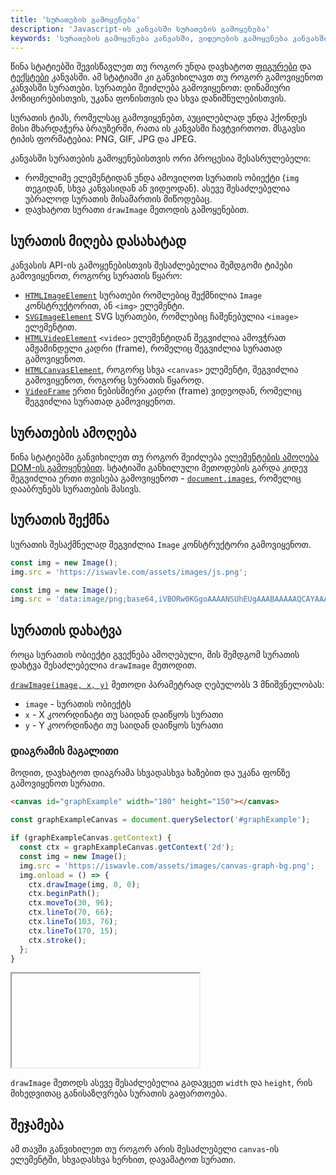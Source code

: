 ```yaml
---
title: 'სურათების გამოყენება'
description: 'Javascript-ის კანვასში სურათების გამოყენება'
keywords: 'სურათების გამოყენება კანვასში, ვიდეოების გამოყენება კანვასში, გიფის გამოყენება კანვასში, using images in canvas, using gifs in canvas, using videos in canvas'
---
```


წინა სტატიებში შევისწავლეთ თუ როგორ უნდა დავხატოთ [ფიგურები](./doc/guides/javascript/canvas/drawing-figures)
და [ტექსტები](./doc/guides/javascript/canvas/drawing-text) კანვასში. ამ სტატიაში კი განვიხილავთ თუ როგორ გამოვიყენოთ
კანვასში სურათები. სურათები შეიძლება გამოვიყენოთ: დინამიური პოზიცირებისთვის, უკანა ფონისთვის და სხვა დანიშნულებისთვის.

სურათის ტიპს, რომელსაც გამოვიყენებთ, აუცილებლად უნდა ჰქონდეს მისი მხარდაჭერა ბრაუზერში, რათა ის კანვასში ჩავტვირთოთ. მსგავსი
ტიპის ფორმატებია: PNG, GIF, JPG და JPEG.

კანვასში სურათების გამოყენებისთვის ორი პროცესია შესასრულებელი:

- რომელიმე ელემენტიდან უნდა ამოვიღოთ სურათის ობიექტი (`img` თეგიდან, სხვა კანვასიდან ან ვიდეოდან).
  ასევე შესაძლებელია უბრალოდ სურათის მისამართის მიწოდებაც.
- დავხატოთ სურათი `drawImage` მეთოდის გამოყენებით.

## სურათის მიღება დასახატად

კანვასის API-ის გამოყენებისთვის შესაძლებელია შემდგომი ტიპები გამოვიყენოთ, როგორც სურათის წყარო:

- [`HTMLImageElement`](https://developer.mozilla.org/en-US/docs/Web/API/HTMLImageElement) სურათები რომლებიც შექმნილია
  `Image` კონსტრუქტორით, ან `<img>` ელემენტი.
- [`SVGImageElement`](https://developer.mozilla.org/en-US/docs/Web/API/SVGImageElement) SVG სურათები, რომლებიც ჩაშენებულია
  `<image>` ელემენტით.
- [`HTMLVideoElement`](https://developer.mozilla.org/en-US/docs/Web/API/HTMLVideoElement) `<video>` ელემენტიდან შეგვიძლია
  ამოვჭრათ ამჟამინდელი კადრი (frame), რომელიც შეგვიძლია სურათად გამოვიყენოთ.
- [`HTMLCanvasElement`](https://developer.mozilla.org/en-US/docs/Web/API/HTMLCanvasElement), როგორც სხვა `<canvas>` ელემენტი, შეგვიძლია
  გამოვიყენოთ, როგორც სურათის წყაროდ.
- [`VideoFrame`](https://developer.mozilla.org/en-US/docs/Web/API/VideoFrame) ერთი ნებისმიერი კადრი (frame) ვიდეოდან, რომელიც
  შეგვიძლია სურათად გამოვიყენოთ.

## სურათების ამოღება

წინა სტატიებში განვიხილეთ თუ როგორ შეიძლება [ელემენტების ამოღება DOM-ის გამოყენებით](./doc/guides/javascript/dom/selectors).
სტატიაში განხილული მეთოდების გარდა კიდევ შეგვიძლია ერთი თვისება გამოვიყენოთ -
[`document.images`](https://developer.mozilla.org/en-US/docs/Web/API/Document/images), რომელიც დააბრუნებს სურათების მასივს.

## სურათის შექმნა

სურათის შესაქმნელად შეგვიძლია `Image` კონსტრუქტორი გამოვიყენოთ.

```js
const img = new Image();
img.src = 'https://iswavle.com/assets/images/js.png';
```

```js
const img = new Image();
img.src = 'data:image/png;base64,iVBORw0KGgoAAAANSUhEUgAAABAAAAAQCAYAAAAf8/9hAAAAAXNSR0IArs4c6QAAAARnQU1BAACxjwv8YQUAAAAJcEhZcwAADsQAAA7EAZUrDhsAAADFSURBVDhP7ZMtDoQwEIVfVxAUgiB6B2pQaJAcAc29egASbCUHgBOAwmCqikGR/WkmId2wS7JrVuxnpnnTvMxPhl3v4AsuFD/mxw3WdcU8z/Y9TZONz5wOMc9zBEEAYwzatiV157SFMAyRpim2bSPF5dSAc46+71GWJSkubw2UUhiGAU3TYBxHUl1eGnRdh6Io4HkeqqoCY4wyLocGUkrbsxACy7KgrmtkWUZZl8MtPEqPoghaa8RxbFeZJAl836cfO/9bAG4DokeTflf1sgAAAABJRU5ErkJggg==';
```

## სურათის დახატვა

როცა სურათის ობიექტი გვექნება ამოღებული, მის შემდგომ სურათის დახტვა შესაძლებელია `drawImage` მეთოდით.

[`drawImage(image, x, y)`](https://developer.mozilla.org/en-US/docs/Web/API/CanvasRenderingContext2D/drawImage) მეთოდი
პარამეტრად ღებულობს 3 მნიშვნელობას:

- `image` - სურათის ობიექტს
- `x` - X კოორდინატი თუ საიდან დაიწყოს სურათი
- `y` - Y კოორდინატი თუ საიდან დაიწყოს სურათი

### დიაგრამის მაგალითი

მოდით, დავხატოთ დიაგრამა სხვადასხვა ხაზებით და უკანა ფონზე გამოვიყენოთ სურათი.

```html
<canvas id="graphExample" width="180" height="150"></canvas>
```

```js
const graphExampleCanvas = document.querySelector('#graphExample');

if (graphExampleCanvas.getContext) {
  const ctx = graphExampleCanvas.getContext('2d');
  const img = new Image();
  img.src = 'https://iswavle.com/assets/images/canvas-graph-bg.png';
  img.onload = () => {
    ctx.drawImage(img, 0, 0);
    ctx.beginPath();
    ctx.moveTo(30, 96);
    ctx.lineTo(70, 66);
    ctx.lineTo(103, 76);
    ctx.lineTo(170, 15);
    ctx.stroke();
  };
}
```

<iframe data-url="guides/javascript-canvas-drawing-images" data-title="დიაგრამის მაგალითი" data-height="170"></iframe>

`drawImage` მეთოდს ასევე შესაძლებელია გადავცეთ `width` და `height`, რის მიხედვითაც
განისაზღვრება სურათის გაფართოება.

## შეჯამება

ამ თავში განვიხილეთ თუ როგორ არის შესაძლებელი `canvas`-ის ელემენტში, სხვადასხვა ხერხით, დავამატოთ
სურათი.
